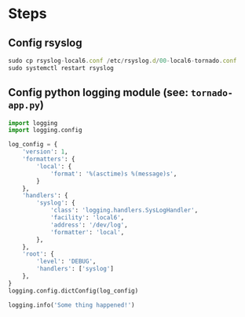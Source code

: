 # Steps
## Config rsyslog

``` javascript
sudo cp rsyslog-local6.conf /etc/rsyslog.d/00-local6-tornado.conf
sudo systemctl restart rsyslog
```

## Config python logging module (see: `tornado-app.py`)

``` python
import logging
import logging.config

log_config = {
    'version': 1,
    'formatters': {
        'local': {
            'format': '%(asctime)s %(message)s',
        }
    },
    'handlers': {
        'syslog': {
            'class': 'logging.handlers.SysLogHandler',
            'facility': 'local6',
            'address': '/dev/log',
            'formatter': 'local',
        },
    },
    'root': {
        'level': 'DEBUG',
        'handlers': ['syslog']
    },
}
logging.config.dictConfig(log_config)

logging.info('Some thing happened!')
```
